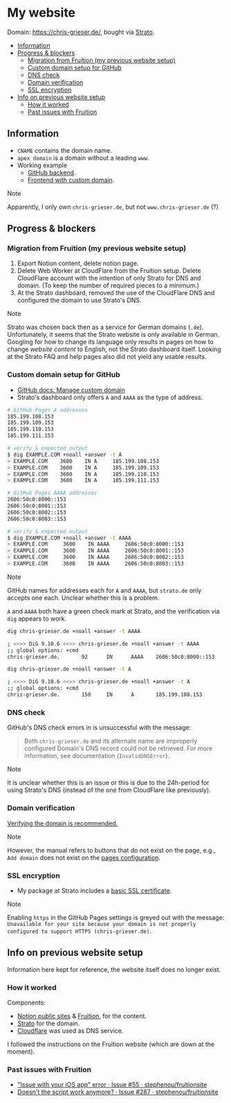# My website
Domain: <https://chris-grieser.de/>, bought via
[Strato](https://www.strato.de/).

<!-- toc -->

- [Information](#information)
- [Progress & blockers](#progress--blockers)
  * [Migration from Fruition (my previous website setup)](#migration-from-fruition-my-previous-website-setup)
  * [Custom domain setup for GitHub](#custom-domain-setup-for-github)
  * [DNS check](#dns-check)
  * [Domain verification](#domain-verification)
  * [SSL encryption](#ssl-encryption)
- [Info on previous website setup](#info-on-previous-website-setup)
  * [How it worked](#how-it-worked)
  * [Past issues with Fruition](#past-issues-with-fruition)

<!-- tocstop -->

## Information
- `CNAME` contains the domain name.
- `apex domain` is a domain without a leading `www`.
- Working example
	* [GitHub
	  backend](https://github.com/mProjectsCode/mProjectsCode.github.io).
	* [Frontend with custom domain](https://www.moritzjung.dev/).

> [!NOTE]
> Apparently, I only own `chris-grieser.de`, but not `www.chris-grieser.de` (?)

## Progress & blockers

### Migration from Fruition (my previous website setup)
1. Export Notion content, delete notion page.
2. Delete Web Worker at CloudFlare from the Fruition setup. Delete CloudFlare
   account with the intention of only Strato for DNS and domain. (To keep the
   number of required pieces to a minimum.)
3. At the Strato dashboard, removed the use of the CloudFlare DNS and configured
   the domain to use Strato's DNS.

> [!NOTE]
> Strato was chosen back then as a service for German domains (`.de`).
> Unfortunately, it seems that the Strato website is only available in German.
> Googling for how to change its language only results in pages on how to
> change *website content* to English, not the Strato dashboard itself. Looking
> at the Strato FAQ and help pages also did not yield any usable results.

### Custom domain setup for GitHub
- [GitHub docs: Manage custom
  domain](https://docs.github.com/en/pages/configuring-a-custom-domain-for-your-github-pages-site/managing-a-custom-domain-for-your-github-pages-site)
- Strato's dashboard only offers `A` and `AAAA` as the type of address.

```bash
# GitHub Pages A addresses
185.199.108.153
185.199.109.153
185.199.110.153
185.199.111.153

# verify & expected output
$ dig EXAMPLE.COM +noall +answer -t A
> EXAMPLE.COM    3600    IN A     185.199.108.153
> EXAMPLE.COM    3600    IN A     185.199.109.153
> EXAMPLE.COM    3600    IN A     185.199.110.153
> EXAMPLE.COM    3600    IN A     185.199.111.153
```

```bash
# GitHub Pages AAAA addresses
2606:50c0:8000::153
2606:50c0:8001::153
2606:50c0:8002::153
2606:50c0:8003::153

# verify & expected output
$ dig EXAMPLE.COM +noall +answer -t AAAA
> EXAMPLE.COM     3600    IN AAAA     2606:50c0:8000::153
> EXAMPLE.COM     3600    IN AAAA     2606:50c0:8001::153
> EXAMPLE.COM     3600    IN AAAA     2606:50c0:8002::153
> EXAMPLE.COM     3600    IN AAAA     2606:50c0:8003::153
```

> [!NOTE]
> GitHub names for addresses each for `A` and `AAAA`, but `strato.de` only
> accepts one each. Unclear whether this is a problem.

`A` and `AAAA` both have a green check mark at Strato, and the verification
via `dig` appears to work.

```bash
dig chris-grieser.de +noall +answer -t AAAA

; <<>> DiG 9.10.6 <<>> chris-grieser.de +noall +answer -t AAAA
;; global options: +cmd
chris-grieser.de.       92      IN      AAAA    2606:50c0:8000::153
```

```bash
dig chris-grieser.de +noall +answer -t A

; <<>> DiG 9.10.6 <<>> chris-grieser.de +noall +answer -t A
;; global options: +cmd
chris-grieser.de.       150     IN      A       185.199.108.153
```

### DNS check
GitHub's DNS check errors in is unsuccessful with the message:

> Both `chris-grieser.de` and its alternate name are improperly configured
> Domain's DNS record could not be retrieved. For more information, see
> documentation (`InvalidDNSError`).

> [!NOTE]
> It is unclear whether this is an issue or this is due to the 24h-period for
> using Strato's DNS (instead of the one from CloudFlare like previously).

### Domain verification
[Verifying the domain is
recommended.](https://docs.github.com/en/pages/configuring-a-custom-domain-for-your-github-pages-site/verifying-your-custom-domain-for-github-pages)

> [!NOTE]
> However, the manual refers to buttons that do not exist on the page, e.g.,
> `Add domain` does not exist on the [pages configuration](https://github.com/chrisgrieser/chrisgrieser.github.io/settings/pages).

### SSL encryption
- My package at Strato includes a [basic
  SSL certificate](https://www.strato.de/faq/domains/wie-kann-ich-mein-kostenfreies-strato-ssl-zertifikat-verwenden/).

> [!NOTE]
> Enabling `https` in the GitHub Pages settings is greyed out with the message:
> `Unavailable for your site because your domain is not properly configured to
> support HTTPS (chris-grieser.de)`.

## Info on previous website setup
Information here kept for reference, the website itself does no longer exist.

### How it worked
Components:
- [Notion public sites](http://www.notion.so) &
  [Fruition](https://fruitionsite.com/), for the content.
- [Strato](https://www.strato.de/) for the domain.
- [Cloudflare](http://www.cloudflare.com) was used as DNS service.

I followed the instructions on the Fruition website (which are down at the
moment).

### Past issues with Fruition
- ["Issue with your iOS app" error · Issue #55 ·
	stephenou/fruitionsite](https://github.com/stephenou/fruitionsite/issues/55#issuecomment-1978266460)
- [Doesn't the script work anymore? · Issue #287 ·
	stephenou/fruitionsite](https://github.com/stephenou/fruitionsite/issues/287)
